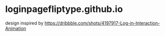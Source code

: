 # loginpagefliptype.github.io
design inspired by  https://dribbble.com/shots/4197917-Log-in-Interaction-Animation
